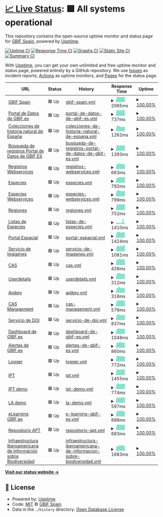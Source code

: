 # [📈 Live Status](https://GBIFes.github.io/status): <!--live status--> **🟩 All systems operational**

This repository contains the open-source uptime monitor and status page for [GBIF Spain](https://www.gbif.es), powered by [Upptime](https://github.com/upptime/upptime).

[![Uptime CI](https://github.com/GBIFes/status/workflows/Uptime%20CI/badge.svg)](https://github.com/GBIFes/status/actions?query=workflow%3A%22Uptime+CI%22)
[![Response Time CI](https://github.com/GBIFes/status/workflows/Response%20Time%20CI/badge.svg)](https://github.com/GBIFes/status/actions?query=workflow%3A%22Response+Time+CI%22)
[![Graphs CI](https://github.com/GBIFes/status/workflows/Graphs%20CI/badge.svg)](https://github.com/GBIFes/status/actions?query=workflow%3A%22Graphs+CI%22)
[![Static Site CI](https://github.com/GBIFes/status/workflows/Static%20Site%20CI/badge.svg)](https://github.com/GBIFes/status/actions?query=workflow%3A%22Static+Site+CI%22)
[![Summary CI](https://github.com/GBIFes/status/workflows/Summary%20CI/badge.svg)](https://github.com/GBIFes/status/actions?query=workflow%3A%22Summary+CI%22)

With [Upptime](https://upptime.js.org), you can get your own unlimited and free uptime monitor and status page, powered entirely by a GitHub repository. We use [Issues](https://github.com/GBIFes/status/issues) as incident reports, [Actions](https://github.com/GBIFes/status/actions) as uptime monitors, and [Pages](https://GBIFes.github.io/status) for the status page.

<!--start: status pages-->
<!-- This summary is generated by Upptime (https://github.com/upptime/upptime) -->
<!-- Do not edit this manually, your changes will be overwritten -->
<!-- prettier-ignore -->
| URL | Status | History | Response Time | Uptime |
| --- | ------ | ------- | ------------- | ------ |
| <img alt="" src="https://favicons.githubusercontent.com/gbif.es" height="13"> [GBIF Spain](https://gbif.es) | 🟩 Up | [gbif-spain.yml](https://github.com/GBIFes/status/commits/HEAD/history/gbif-spain.yml) | <details><summary><img alt="Response time graph" src="./graphs/gbif-spain/response-time-week.png" height="20"> 2065ms</summary><br><a href="https://GBIFes.github.io/status/history/gbif-spain"><img alt="Response time 2081" src="https://img.shields.io/endpoint?url=https%3A%2F%2Fraw.githubusercontent.com%2FGBIFes%2Fstatus%2FHEAD%2Fapi%2Fgbif-spain%2Fresponse-time.json"></a><br><a href="https://GBIFes.github.io/status/history/gbif-spain"><img alt="24-hour response time 2088" src="https://img.shields.io/endpoint?url=https%3A%2F%2Fraw.githubusercontent.com%2FGBIFes%2Fstatus%2FHEAD%2Fapi%2Fgbif-spain%2Fresponse-time-day.json"></a><br><a href="https://GBIFes.github.io/status/history/gbif-spain"><img alt="7-day response time 2065" src="https://img.shields.io/endpoint?url=https%3A%2F%2Fraw.githubusercontent.com%2FGBIFes%2Fstatus%2FHEAD%2Fapi%2Fgbif-spain%2Fresponse-time-week.json"></a><br><a href="https://GBIFes.github.io/status/history/gbif-spain"><img alt="30-day response time 2092" src="https://img.shields.io/endpoint?url=https%3A%2F%2Fraw.githubusercontent.com%2FGBIFes%2Fstatus%2FHEAD%2Fapi%2Fgbif-spain%2Fresponse-time-month.json"></a><br><a href="https://GBIFes.github.io/status/history/gbif-spain"><img alt="1-year response time 2081" src="https://img.shields.io/endpoint?url=https%3A%2F%2Fraw.githubusercontent.com%2FGBIFes%2Fstatus%2FHEAD%2Fapi%2Fgbif-spain%2Fresponse-time-year.json"></a></details> | <details><summary><a href="https://GBIFes.github.io/status/history/gbif-spain">100.00%</a></summary><a href="https://GBIFes.github.io/status/history/gbif-spain"><img alt="All-time uptime 99.93%" src="https://img.shields.io/endpoint?url=https%3A%2F%2Fraw.githubusercontent.com%2FGBIFes%2Fstatus%2FHEAD%2Fapi%2Fgbif-spain%2Fuptime.json"></a><br><a href="https://GBIFes.github.io/status/history/gbif-spain"><img alt="24-hour uptime 100.00%" src="https://img.shields.io/endpoint?url=https%3A%2F%2Fraw.githubusercontent.com%2FGBIFes%2Fstatus%2FHEAD%2Fapi%2Fgbif-spain%2Fuptime-day.json"></a><br><a href="https://GBIFes.github.io/status/history/gbif-spain"><img alt="7-day uptime 100.00%" src="https://img.shields.io/endpoint?url=https%3A%2F%2Fraw.githubusercontent.com%2FGBIFes%2Fstatus%2FHEAD%2Fapi%2Fgbif-spain%2Fuptime-week.json"></a><br><a href="https://GBIFes.github.io/status/history/gbif-spain"><img alt="30-day uptime 99.84%" src="https://img.shields.io/endpoint?url=https%3A%2F%2Fraw.githubusercontent.com%2FGBIFes%2Fstatus%2FHEAD%2Fapi%2Fgbif-spain%2Fuptime-month.json"></a><br><a href="https://GBIFes.github.io/status/history/gbif-spain"><img alt="1-year uptime 99.93%" src="https://img.shields.io/endpoint?url=https%3A%2F%2Fraw.githubusercontent.com%2FGBIFes%2Fstatus%2FHEAD%2Fapi%2Fgbif-spain%2Fuptime-year.json"></a></details>
| <img alt="" src="https://favicons.githubusercontent.com/datos.gbif.es" height="13"> [Portal de Datos de GBIF.es](https://datos.gbif.es) | 🟩 Up | [portal-de-datos-de-gbif-es.yml](https://github.com/GBIFes/status/commits/HEAD/history/portal-de-datos-de-gbif-es.yml) | <details><summary><img alt="Response time graph" src="./graphs/portal-de-datos-de-gbif-es/response-time-week.png" height="20"> 737ms</summary><br><a href="https://GBIFes.github.io/status/history/portal-de-datos-de-gbif-es"><img alt="Response time 740" src="https://img.shields.io/endpoint?url=https%3A%2F%2Fraw.githubusercontent.com%2FGBIFes%2Fstatus%2FHEAD%2Fapi%2Fportal-de-datos-de-gbif-es%2Fresponse-time.json"></a><br><a href="https://GBIFes.github.io/status/history/portal-de-datos-de-gbif-es"><img alt="24-hour response time 729" src="https://img.shields.io/endpoint?url=https%3A%2F%2Fraw.githubusercontent.com%2FGBIFes%2Fstatus%2FHEAD%2Fapi%2Fportal-de-datos-de-gbif-es%2Fresponse-time-day.json"></a><br><a href="https://GBIFes.github.io/status/history/portal-de-datos-de-gbif-es"><img alt="7-day response time 737" src="https://img.shields.io/endpoint?url=https%3A%2F%2Fraw.githubusercontent.com%2FGBIFes%2Fstatus%2FHEAD%2Fapi%2Fportal-de-datos-de-gbif-es%2Fresponse-time-week.json"></a><br><a href="https://GBIFes.github.io/status/history/portal-de-datos-de-gbif-es"><img alt="30-day response time 787" src="https://img.shields.io/endpoint?url=https%3A%2F%2Fraw.githubusercontent.com%2FGBIFes%2Fstatus%2FHEAD%2Fapi%2Fportal-de-datos-de-gbif-es%2Fresponse-time-month.json"></a><br><a href="https://GBIFes.github.io/status/history/portal-de-datos-de-gbif-es"><img alt="1-year response time 740" src="https://img.shields.io/endpoint?url=https%3A%2F%2Fraw.githubusercontent.com%2FGBIFes%2Fstatus%2FHEAD%2Fapi%2Fportal-de-datos-de-gbif-es%2Fresponse-time-year.json"></a></details> | <details><summary><a href="https://GBIFes.github.io/status/history/portal-de-datos-de-gbif-es">100.00%</a></summary><a href="https://GBIFes.github.io/status/history/portal-de-datos-de-gbif-es"><img alt="All-time uptime 99.11%" src="https://img.shields.io/endpoint?url=https%3A%2F%2Fraw.githubusercontent.com%2FGBIFes%2Fstatus%2FHEAD%2Fapi%2Fportal-de-datos-de-gbif-es%2Fuptime.json"></a><br><a href="https://GBIFes.github.io/status/history/portal-de-datos-de-gbif-es"><img alt="24-hour uptime 100.00%" src="https://img.shields.io/endpoint?url=https%3A%2F%2Fraw.githubusercontent.com%2FGBIFes%2Fstatus%2FHEAD%2Fapi%2Fportal-de-datos-de-gbif-es%2Fuptime-day.json"></a><br><a href="https://GBIFes.github.io/status/history/portal-de-datos-de-gbif-es"><img alt="7-day uptime 100.00%" src="https://img.shields.io/endpoint?url=https%3A%2F%2Fraw.githubusercontent.com%2FGBIFes%2Fstatus%2FHEAD%2Fapi%2Fportal-de-datos-de-gbif-es%2Fuptime-week.json"></a><br><a href="https://GBIFes.github.io/status/history/portal-de-datos-de-gbif-es"><img alt="30-day uptime 98.09%" src="https://img.shields.io/endpoint?url=https%3A%2F%2Fraw.githubusercontent.com%2FGBIFes%2Fstatus%2FHEAD%2Fapi%2Fportal-de-datos-de-gbif-es%2Fuptime-month.json"></a><br><a href="https://GBIFes.github.io/status/history/portal-de-datos-de-gbif-es"><img alt="1-year uptime 99.11%" src="https://img.shields.io/endpoint?url=https%3A%2F%2Fraw.githubusercontent.com%2FGBIFes%2Fstatus%2FHEAD%2Fapi%2Fportal-de-datos-de-gbif-es%2Fuptime-year.json"></a></details>
| <img alt="" src="https://favicons.githubusercontent.com/colecciones.gbif.es" height="13"> [Colecciones de historia natural de España](https://colecciones.gbif.es) | 🟩 Up | [colecciones-de-historia-natural-de-espana.yml](https://github.com/GBIFes/status/commits/HEAD/history/colecciones-de-historia-natural-de-espana.yml) | <details><summary><img alt="Response time graph" src="./graphs/colecciones-de-historia-natural-de-espana/response-time-week.png" height="20"> 1262ms</summary><br><a href="https://GBIFes.github.io/status/history/colecciones-de-historia-natural-de-espana"><img alt="Response time 1315" src="https://img.shields.io/endpoint?url=https%3A%2F%2Fraw.githubusercontent.com%2FGBIFes%2Fstatus%2FHEAD%2Fapi%2Fcolecciones-de-historia-natural-de-espana%2Fresponse-time.json"></a><br><a href="https://GBIFes.github.io/status/history/colecciones-de-historia-natural-de-espana"><img alt="24-hour response time 1180" src="https://img.shields.io/endpoint?url=https%3A%2F%2Fraw.githubusercontent.com%2FGBIFes%2Fstatus%2FHEAD%2Fapi%2Fcolecciones-de-historia-natural-de-espana%2Fresponse-time-day.json"></a><br><a href="https://GBIFes.github.io/status/history/colecciones-de-historia-natural-de-espana"><img alt="7-day response time 1262" src="https://img.shields.io/endpoint?url=https%3A%2F%2Fraw.githubusercontent.com%2FGBIFes%2Fstatus%2FHEAD%2Fapi%2Fcolecciones-de-historia-natural-de-espana%2Fresponse-time-week.json"></a><br><a href="https://GBIFes.github.io/status/history/colecciones-de-historia-natural-de-espana"><img alt="30-day response time 1410" src="https://img.shields.io/endpoint?url=https%3A%2F%2Fraw.githubusercontent.com%2FGBIFes%2Fstatus%2FHEAD%2Fapi%2Fcolecciones-de-historia-natural-de-espana%2Fresponse-time-month.json"></a><br><a href="https://GBIFes.github.io/status/history/colecciones-de-historia-natural-de-espana"><img alt="1-year response time 1315" src="https://img.shields.io/endpoint?url=https%3A%2F%2Fraw.githubusercontent.com%2FGBIFes%2Fstatus%2FHEAD%2Fapi%2Fcolecciones-de-historia-natural-de-espana%2Fresponse-time-year.json"></a></details> | <details><summary><a href="https://GBIFes.github.io/status/history/colecciones-de-historia-natural-de-espana">100.00%</a></summary><a href="https://GBIFes.github.io/status/history/colecciones-de-historia-natural-de-espana"><img alt="All-time uptime 98.84%" src="https://img.shields.io/endpoint?url=https%3A%2F%2Fraw.githubusercontent.com%2FGBIFes%2Fstatus%2FHEAD%2Fapi%2Fcolecciones-de-historia-natural-de-espana%2Fuptime.json"></a><br><a href="https://GBIFes.github.io/status/history/colecciones-de-historia-natural-de-espana"><img alt="24-hour uptime 100.00%" src="https://img.shields.io/endpoint?url=https%3A%2F%2Fraw.githubusercontent.com%2FGBIFes%2Fstatus%2FHEAD%2Fapi%2Fcolecciones-de-historia-natural-de-espana%2Fuptime-day.json"></a><br><a href="https://GBIFes.github.io/status/history/colecciones-de-historia-natural-de-espana"><img alt="7-day uptime 100.00%" src="https://img.shields.io/endpoint?url=https%3A%2F%2Fraw.githubusercontent.com%2FGBIFes%2Fstatus%2FHEAD%2Fapi%2Fcolecciones-de-historia-natural-de-espana%2Fuptime-week.json"></a><br><a href="https://GBIFes.github.io/status/history/colecciones-de-historia-natural-de-espana"><img alt="30-day uptime 97.91%" src="https://img.shields.io/endpoint?url=https%3A%2F%2Fraw.githubusercontent.com%2FGBIFes%2Fstatus%2FHEAD%2Fapi%2Fcolecciones-de-historia-natural-de-espana%2Fuptime-month.json"></a><br><a href="https://GBIFes.github.io/status/history/colecciones-de-historia-natural-de-espana"><img alt="1-year uptime 98.84%" src="https://img.shields.io/endpoint?url=https%3A%2F%2Fraw.githubusercontent.com%2FGBIFes%2Fstatus%2FHEAD%2Fapi%2Fcolecciones-de-historia-natural-de-espana%2Fuptime-year.json"></a></details>
| <img alt="" src="https://favicons.githubusercontent.com/registros.gbif.es" height="13"> [Búsqueda de registros Portal de Datos de GBIF.ES](https://registros.gbif.es) | 🟩 Up | [busqueda-de-registros-portal-de-datos-de-gbif-es.yml](https://github.com/GBIFes/status/commits/HEAD/history/busqueda-de-registros-portal-de-datos-de-gbif-es.yml) | <details><summary><img alt="Response time graph" src="./graphs/busqueda-de-registros-portal-de-datos-de-gbif-es/response-time-week.png" height="20"> 1393ms</summary><br><a href="https://GBIFes.github.io/status/history/busqueda-de-registros-portal-de-datos-de-gbif-es"><img alt="Response time 1478" src="https://img.shields.io/endpoint?url=https%3A%2F%2Fraw.githubusercontent.com%2FGBIFes%2Fstatus%2FHEAD%2Fapi%2Fbusqueda-de-registros-portal-de-datos-de-gbif-es%2Fresponse-time.json"></a><br><a href="https://GBIFes.github.io/status/history/busqueda-de-registros-portal-de-datos-de-gbif-es"><img alt="24-hour response time 1380" src="https://img.shields.io/endpoint?url=https%3A%2F%2Fraw.githubusercontent.com%2FGBIFes%2Fstatus%2FHEAD%2Fapi%2Fbusqueda-de-registros-portal-de-datos-de-gbif-es%2Fresponse-time-day.json"></a><br><a href="https://GBIFes.github.io/status/history/busqueda-de-registros-portal-de-datos-de-gbif-es"><img alt="7-day response time 1393" src="https://img.shields.io/endpoint?url=https%3A%2F%2Fraw.githubusercontent.com%2FGBIFes%2Fstatus%2FHEAD%2Fapi%2Fbusqueda-de-registros-portal-de-datos-de-gbif-es%2Fresponse-time-week.json"></a><br><a href="https://GBIFes.github.io/status/history/busqueda-de-registros-portal-de-datos-de-gbif-es"><img alt="30-day response time 1570" src="https://img.shields.io/endpoint?url=https%3A%2F%2Fraw.githubusercontent.com%2FGBIFes%2Fstatus%2FHEAD%2Fapi%2Fbusqueda-de-registros-portal-de-datos-de-gbif-es%2Fresponse-time-month.json"></a><br><a href="https://GBIFes.github.io/status/history/busqueda-de-registros-portal-de-datos-de-gbif-es"><img alt="1-year response time 1478" src="https://img.shields.io/endpoint?url=https%3A%2F%2Fraw.githubusercontent.com%2FGBIFes%2Fstatus%2FHEAD%2Fapi%2Fbusqueda-de-registros-portal-de-datos-de-gbif-es%2Fresponse-time-year.json"></a></details> | <details><summary><a href="https://GBIFes.github.io/status/history/busqueda-de-registros-portal-de-datos-de-gbif-es">100.00%</a></summary><a href="https://GBIFes.github.io/status/history/busqueda-de-registros-portal-de-datos-de-gbif-es"><img alt="All-time uptime 99.18%" src="https://img.shields.io/endpoint?url=https%3A%2F%2Fraw.githubusercontent.com%2FGBIFes%2Fstatus%2FHEAD%2Fapi%2Fbusqueda-de-registros-portal-de-datos-de-gbif-es%2Fuptime.json"></a><br><a href="https://GBIFes.github.io/status/history/busqueda-de-registros-portal-de-datos-de-gbif-es"><img alt="24-hour uptime 100.00%" src="https://img.shields.io/endpoint?url=https%3A%2F%2Fraw.githubusercontent.com%2FGBIFes%2Fstatus%2FHEAD%2Fapi%2Fbusqueda-de-registros-portal-de-datos-de-gbif-es%2Fuptime-day.json"></a><br><a href="https://GBIFes.github.io/status/history/busqueda-de-registros-portal-de-datos-de-gbif-es"><img alt="7-day uptime 100.00%" src="https://img.shields.io/endpoint?url=https%3A%2F%2Fraw.githubusercontent.com%2FGBIFes%2Fstatus%2FHEAD%2Fapi%2Fbusqueda-de-registros-portal-de-datos-de-gbif-es%2Fuptime-week.json"></a><br><a href="https://GBIFes.github.io/status/history/busqueda-de-registros-portal-de-datos-de-gbif-es"><img alt="30-day uptime 98.19%" src="https://img.shields.io/endpoint?url=https%3A%2F%2Fraw.githubusercontent.com%2FGBIFes%2Fstatus%2FHEAD%2Fapi%2Fbusqueda-de-registros-portal-de-datos-de-gbif-es%2Fuptime-month.json"></a><br><a href="https://GBIFes.github.io/status/history/busqueda-de-registros-portal-de-datos-de-gbif-es"><img alt="1-year uptime 99.18%" src="https://img.shields.io/endpoint?url=https%3A%2F%2Fraw.githubusercontent.com%2FGBIFes%2Fstatus%2FHEAD%2Fapi%2Fbusqueda-de-registros-portal-de-datos-de-gbif-es%2Fuptime-year.json"></a></details>
| <img alt="" src="https://favicons.githubusercontent.com/registros-ws.gbif.es" height="13"> [Registros Webservices](https://registros-ws.gbif.es) | 🟩 Up | [registros-webservices.yml](https://github.com/GBIFes/status/commits/HEAD/history/registros-webservices.yml) | <details><summary><img alt="Response time graph" src="./graphs/registros-webservices/response-time-week.png" height="20"> 663ms</summary><br><a href="https://GBIFes.github.io/status/history/registros-webservices"><img alt="Response time 734" src="https://img.shields.io/endpoint?url=https%3A%2F%2Fraw.githubusercontent.com%2FGBIFes%2Fstatus%2FHEAD%2Fapi%2Fregistros-webservices%2Fresponse-time.json"></a><br><a href="https://GBIFes.github.io/status/history/registros-webservices"><img alt="24-hour response time 638" src="https://img.shields.io/endpoint?url=https%3A%2F%2Fraw.githubusercontent.com%2FGBIFes%2Fstatus%2FHEAD%2Fapi%2Fregistros-webservices%2Fresponse-time-day.json"></a><br><a href="https://GBIFes.github.io/status/history/registros-webservices"><img alt="7-day response time 663" src="https://img.shields.io/endpoint?url=https%3A%2F%2Fraw.githubusercontent.com%2FGBIFes%2Fstatus%2FHEAD%2Fapi%2Fregistros-webservices%2Fresponse-time-week.json"></a><br><a href="https://GBIFes.github.io/status/history/registros-webservices"><img alt="30-day response time 803" src="https://img.shields.io/endpoint?url=https%3A%2F%2Fraw.githubusercontent.com%2FGBIFes%2Fstatus%2FHEAD%2Fapi%2Fregistros-webservices%2Fresponse-time-month.json"></a><br><a href="https://GBIFes.github.io/status/history/registros-webservices"><img alt="1-year response time 734" src="https://img.shields.io/endpoint?url=https%3A%2F%2Fraw.githubusercontent.com%2FGBIFes%2Fstatus%2FHEAD%2Fapi%2Fregistros-webservices%2Fresponse-time-year.json"></a></details> | <details><summary><a href="https://GBIFes.github.io/status/history/registros-webservices">100.00%</a></summary><a href="https://GBIFes.github.io/status/history/registros-webservices"><img alt="All-time uptime 99.17%" src="https://img.shields.io/endpoint?url=https%3A%2F%2Fraw.githubusercontent.com%2FGBIFes%2Fstatus%2FHEAD%2Fapi%2Fregistros-webservices%2Fuptime.json"></a><br><a href="https://GBIFes.github.io/status/history/registros-webservices"><img alt="24-hour uptime 100.00%" src="https://img.shields.io/endpoint?url=https%3A%2F%2Fraw.githubusercontent.com%2FGBIFes%2Fstatus%2FHEAD%2Fapi%2Fregistros-webservices%2Fuptime-day.json"></a><br><a href="https://GBIFes.github.io/status/history/registros-webservices"><img alt="7-day uptime 100.00%" src="https://img.shields.io/endpoint?url=https%3A%2F%2Fraw.githubusercontent.com%2FGBIFes%2Fstatus%2FHEAD%2Fapi%2Fregistros-webservices%2Fuptime-week.json"></a><br><a href="https://GBIFes.github.io/status/history/registros-webservices"><img alt="30-day uptime 98.17%" src="https://img.shields.io/endpoint?url=https%3A%2F%2Fraw.githubusercontent.com%2FGBIFes%2Fstatus%2FHEAD%2Fapi%2Fregistros-webservices%2Fuptime-month.json"></a><br><a href="https://GBIFes.github.io/status/history/registros-webservices"><img alt="1-year uptime 99.17%" src="https://img.shields.io/endpoint?url=https%3A%2F%2Fraw.githubusercontent.com%2FGBIFes%2Fstatus%2FHEAD%2Fapi%2Fregistros-webservices%2Fuptime-year.json"></a></details>
| <img alt="" src="https://favicons.githubusercontent.com/especies.gbif.es" height="13"> [Especies](https://especies.gbif.es) | 🟩 Up | [especies.yml](https://github.com/GBIFes/status/commits/HEAD/history/especies.yml) | <details><summary><img alt="Response time graph" src="./graphs/especies/response-time-week.png" height="20"> 792ms</summary><br><a href="https://GBIFes.github.io/status/history/especies"><img alt="Response time 785" src="https://img.shields.io/endpoint?url=https%3A%2F%2Fraw.githubusercontent.com%2FGBIFes%2Fstatus%2FHEAD%2Fapi%2Fespecies%2Fresponse-time.json"></a><br><a href="https://GBIFes.github.io/status/history/especies"><img alt="24-hour response time 782" src="https://img.shields.io/endpoint?url=https%3A%2F%2Fraw.githubusercontent.com%2FGBIFes%2Fstatus%2FHEAD%2Fapi%2Fespecies%2Fresponse-time-day.json"></a><br><a href="https://GBIFes.github.io/status/history/especies"><img alt="7-day response time 792" src="https://img.shields.io/endpoint?url=https%3A%2F%2Fraw.githubusercontent.com%2FGBIFes%2Fstatus%2FHEAD%2Fapi%2Fespecies%2Fresponse-time-week.json"></a><br><a href="https://GBIFes.github.io/status/history/especies"><img alt="30-day response time 816" src="https://img.shields.io/endpoint?url=https%3A%2F%2Fraw.githubusercontent.com%2FGBIFes%2Fstatus%2FHEAD%2Fapi%2Fespecies%2Fresponse-time-month.json"></a><br><a href="https://GBIFes.github.io/status/history/especies"><img alt="1-year response time 785" src="https://img.shields.io/endpoint?url=https%3A%2F%2Fraw.githubusercontent.com%2FGBIFes%2Fstatus%2FHEAD%2Fapi%2Fespecies%2Fresponse-time-year.json"></a></details> | <details><summary><a href="https://GBIFes.github.io/status/history/especies">100.00%</a></summary><a href="https://GBIFes.github.io/status/history/especies"><img alt="All-time uptime 99.14%" src="https://img.shields.io/endpoint?url=https%3A%2F%2Fraw.githubusercontent.com%2FGBIFes%2Fstatus%2FHEAD%2Fapi%2Fespecies%2Fuptime.json"></a><br><a href="https://GBIFes.github.io/status/history/especies"><img alt="24-hour uptime 100.00%" src="https://img.shields.io/endpoint?url=https%3A%2F%2Fraw.githubusercontent.com%2FGBIFes%2Fstatus%2FHEAD%2Fapi%2Fespecies%2Fuptime-day.json"></a><br><a href="https://GBIFes.github.io/status/history/especies"><img alt="7-day uptime 100.00%" src="https://img.shields.io/endpoint?url=https%3A%2F%2Fraw.githubusercontent.com%2FGBIFes%2Fstatus%2FHEAD%2Fapi%2Fespecies%2Fuptime-week.json"></a><br><a href="https://GBIFes.github.io/status/history/especies"><img alt="30-day uptime 98.21%" src="https://img.shields.io/endpoint?url=https%3A%2F%2Fraw.githubusercontent.com%2FGBIFes%2Fstatus%2FHEAD%2Fapi%2Fespecies%2Fuptime-month.json"></a><br><a href="https://GBIFes.github.io/status/history/especies"><img alt="1-year uptime 99.14%" src="https://img.shields.io/endpoint?url=https%3A%2F%2Fraw.githubusercontent.com%2FGBIFes%2Fstatus%2FHEAD%2Fapi%2Fespecies%2Fuptime-year.json"></a></details>
| <img alt="" src="https://favicons.githubusercontent.com/especies-ws.gbif.es" height="13"> [Especies Webservices](https://especies-ws.gbif.es) | 🟩 Up | [especies-webservices.yml](https://github.com/GBIFes/status/commits/HEAD/history/especies-webservices.yml) | <details><summary><img alt="Response time graph" src="./graphs/especies-webservices/response-time-week.png" height="20"> 799ms</summary><br><a href="https://GBIFes.github.io/status/history/especies-webservices"><img alt="Response time 822" src="https://img.shields.io/endpoint?url=https%3A%2F%2Fraw.githubusercontent.com%2FGBIFes%2Fstatus%2FHEAD%2Fapi%2Fespecies-webservices%2Fresponse-time.json"></a><br><a href="https://GBIFes.github.io/status/history/especies-webservices"><img alt="24-hour response time 756" src="https://img.shields.io/endpoint?url=https%3A%2F%2Fraw.githubusercontent.com%2FGBIFes%2Fstatus%2FHEAD%2Fapi%2Fespecies-webservices%2Fresponse-time-day.json"></a><br><a href="https://GBIFes.github.io/status/history/especies-webservices"><img alt="7-day response time 799" src="https://img.shields.io/endpoint?url=https%3A%2F%2Fraw.githubusercontent.com%2FGBIFes%2Fstatus%2FHEAD%2Fapi%2Fespecies-webservices%2Fresponse-time-week.json"></a><br><a href="https://GBIFes.github.io/status/history/especies-webservices"><img alt="30-day response time 882" src="https://img.shields.io/endpoint?url=https%3A%2F%2Fraw.githubusercontent.com%2FGBIFes%2Fstatus%2FHEAD%2Fapi%2Fespecies-webservices%2Fresponse-time-month.json"></a><br><a href="https://GBIFes.github.io/status/history/especies-webservices"><img alt="1-year response time 822" src="https://img.shields.io/endpoint?url=https%3A%2F%2Fraw.githubusercontent.com%2FGBIFes%2Fstatus%2FHEAD%2Fapi%2Fespecies-webservices%2Fresponse-time-year.json"></a></details> | <details><summary><a href="https://GBIFes.github.io/status/history/especies-webservices">100.00%</a></summary><a href="https://GBIFes.github.io/status/history/especies-webservices"><img alt="All-time uptime 99.16%" src="https://img.shields.io/endpoint?url=https%3A%2F%2Fraw.githubusercontent.com%2FGBIFes%2Fstatus%2FHEAD%2Fapi%2Fespecies-webservices%2Fuptime.json"></a><br><a href="https://GBIFes.github.io/status/history/especies-webservices"><img alt="24-hour uptime 100.00%" src="https://img.shields.io/endpoint?url=https%3A%2F%2Fraw.githubusercontent.com%2FGBIFes%2Fstatus%2FHEAD%2Fapi%2Fespecies-webservices%2Fuptime-day.json"></a><br><a href="https://GBIFes.github.io/status/history/especies-webservices"><img alt="7-day uptime 100.00%" src="https://img.shields.io/endpoint?url=https%3A%2F%2Fraw.githubusercontent.com%2FGBIFes%2Fstatus%2FHEAD%2Fapi%2Fespecies-webservices%2Fuptime-week.json"></a><br><a href="https://GBIFes.github.io/status/history/especies-webservices"><img alt="30-day uptime 98.16%" src="https://img.shields.io/endpoint?url=https%3A%2F%2Fraw.githubusercontent.com%2FGBIFes%2Fstatus%2FHEAD%2Fapi%2Fespecies-webservices%2Fuptime-month.json"></a><br><a href="https://GBIFes.github.io/status/history/especies-webservices"><img alt="1-year uptime 99.16%" src="https://img.shields.io/endpoint?url=https%3A%2F%2Fraw.githubusercontent.com%2FGBIFes%2Fstatus%2FHEAD%2Fapi%2Fespecies-webservices%2Fuptime-year.json"></a></details>
| <img alt="" src="https://favicons.githubusercontent.com/regiones.gbif.es" height="13"> [Regiones](https://regiones.gbif.es) | 🟩 Up | [regiones.yml](https://github.com/GBIFes/status/commits/HEAD/history/regiones.yml) | <details><summary><img alt="Response time graph" src="./graphs/regiones/response-time-week.png" height="20"> 752ms</summary><br><a href="https://GBIFes.github.io/status/history/regiones"><img alt="Response time 925" src="https://img.shields.io/endpoint?url=https%3A%2F%2Fraw.githubusercontent.com%2FGBIFes%2Fstatus%2FHEAD%2Fapi%2Fregiones%2Fresponse-time.json"></a><br><a href="https://GBIFes.github.io/status/history/regiones"><img alt="24-hour response time 753" src="https://img.shields.io/endpoint?url=https%3A%2F%2Fraw.githubusercontent.com%2FGBIFes%2Fstatus%2FHEAD%2Fapi%2Fregiones%2Fresponse-time-day.json"></a><br><a href="https://GBIFes.github.io/status/history/regiones"><img alt="7-day response time 752" src="https://img.shields.io/endpoint?url=https%3A%2F%2Fraw.githubusercontent.com%2FGBIFes%2Fstatus%2FHEAD%2Fapi%2Fregiones%2Fresponse-time-week.json"></a><br><a href="https://GBIFes.github.io/status/history/regiones"><img alt="30-day response time 1096" src="https://img.shields.io/endpoint?url=https%3A%2F%2Fraw.githubusercontent.com%2FGBIFes%2Fstatus%2FHEAD%2Fapi%2Fregiones%2Fresponse-time-month.json"></a><br><a href="https://GBIFes.github.io/status/history/regiones"><img alt="1-year response time 925" src="https://img.shields.io/endpoint?url=https%3A%2F%2Fraw.githubusercontent.com%2FGBIFes%2Fstatus%2FHEAD%2Fapi%2Fregiones%2Fresponse-time-year.json"></a></details> | <details><summary><a href="https://GBIFes.github.io/status/history/regiones">100.00%</a></summary><a href="https://GBIFes.github.io/status/history/regiones"><img alt="All-time uptime 99.16%" src="https://img.shields.io/endpoint?url=https%3A%2F%2Fraw.githubusercontent.com%2FGBIFes%2Fstatus%2FHEAD%2Fapi%2Fregiones%2Fuptime.json"></a><br><a href="https://GBIFes.github.io/status/history/regiones"><img alt="24-hour uptime 100.00%" src="https://img.shields.io/endpoint?url=https%3A%2F%2Fraw.githubusercontent.com%2FGBIFes%2Fstatus%2FHEAD%2Fapi%2Fregiones%2Fuptime-day.json"></a><br><a href="https://GBIFes.github.io/status/history/regiones"><img alt="7-day uptime 100.00%" src="https://img.shields.io/endpoint?url=https%3A%2F%2Fraw.githubusercontent.com%2FGBIFes%2Fstatus%2FHEAD%2Fapi%2Fregiones%2Fuptime-week.json"></a><br><a href="https://GBIFes.github.io/status/history/regiones"><img alt="30-day uptime 98.14%" src="https://img.shields.io/endpoint?url=https%3A%2F%2Fraw.githubusercontent.com%2FGBIFes%2Fstatus%2FHEAD%2Fapi%2Fregiones%2Fuptime-month.json"></a><br><a href="https://GBIFes.github.io/status/history/regiones"><img alt="1-year uptime 99.16%" src="https://img.shields.io/endpoint?url=https%3A%2F%2Fraw.githubusercontent.com%2FGBIFes%2Fstatus%2FHEAD%2Fapi%2Fregiones%2Fuptime-year.json"></a></details>
| <img alt="" src="https://favicons.githubusercontent.com/listas.gbif.es" height="13"> [Listas de Especies](https://listas.gbif.es) | 🟩 Up | [listas-de-especies.yml](https://github.com/GBIFes/status/commits/HEAD/history/listas-de-especies.yml) | <details><summary><img alt="Response time graph" src="./graphs/listas-de-especies/response-time-week.png" height="20"> 1410ms</summary><br><a href="https://GBIFes.github.io/status/history/listas-de-especies"><img alt="Response time 989" src="https://img.shields.io/endpoint?url=https%3A%2F%2Fraw.githubusercontent.com%2FGBIFes%2Fstatus%2FHEAD%2Fapi%2Flistas-de-especies%2Fresponse-time.json"></a><br><a href="https://GBIFes.github.io/status/history/listas-de-especies"><img alt="24-hour response time 2277" src="https://img.shields.io/endpoint?url=https%3A%2F%2Fraw.githubusercontent.com%2FGBIFes%2Fstatus%2FHEAD%2Fapi%2Flistas-de-especies%2Fresponse-time-day.json"></a><br><a href="https://GBIFes.github.io/status/history/listas-de-especies"><img alt="7-day response time 1410" src="https://img.shields.io/endpoint?url=https%3A%2F%2Fraw.githubusercontent.com%2FGBIFes%2Fstatus%2FHEAD%2Fapi%2Flistas-de-especies%2Fresponse-time-week.json"></a><br><a href="https://GBIFes.github.io/status/history/listas-de-especies"><img alt="30-day response time 1071" src="https://img.shields.io/endpoint?url=https%3A%2F%2Fraw.githubusercontent.com%2FGBIFes%2Fstatus%2FHEAD%2Fapi%2Flistas-de-especies%2Fresponse-time-month.json"></a><br><a href="https://GBIFes.github.io/status/history/listas-de-especies"><img alt="1-year response time 989" src="https://img.shields.io/endpoint?url=https%3A%2F%2Fraw.githubusercontent.com%2FGBIFes%2Fstatus%2FHEAD%2Fapi%2Flistas-de-especies%2Fresponse-time-year.json"></a></details> | <details><summary><a href="https://GBIFes.github.io/status/history/listas-de-especies">100.00%</a></summary><a href="https://GBIFes.github.io/status/history/listas-de-especies"><img alt="All-time uptime 99.18%" src="https://img.shields.io/endpoint?url=https%3A%2F%2Fraw.githubusercontent.com%2FGBIFes%2Fstatus%2FHEAD%2Fapi%2Flistas-de-especies%2Fuptime.json"></a><br><a href="https://GBIFes.github.io/status/history/listas-de-especies"><img alt="24-hour uptime 100.00%" src="https://img.shields.io/endpoint?url=https%3A%2F%2Fraw.githubusercontent.com%2FGBIFes%2Fstatus%2FHEAD%2Fapi%2Flistas-de-especies%2Fuptime-day.json"></a><br><a href="https://GBIFes.github.io/status/history/listas-de-especies"><img alt="7-day uptime 100.00%" src="https://img.shields.io/endpoint?url=https%3A%2F%2Fraw.githubusercontent.com%2FGBIFes%2Fstatus%2FHEAD%2Fapi%2Flistas-de-especies%2Fuptime-week.json"></a><br><a href="https://GBIFes.github.io/status/history/listas-de-especies"><img alt="30-day uptime 98.20%" src="https://img.shields.io/endpoint?url=https%3A%2F%2Fraw.githubusercontent.com%2FGBIFes%2Fstatus%2FHEAD%2Fapi%2Flistas-de-especies%2Fuptime-month.json"></a><br><a href="https://GBIFes.github.io/status/history/listas-de-especies"><img alt="1-year uptime 99.18%" src="https://img.shields.io/endpoint?url=https%3A%2F%2Fraw.githubusercontent.com%2FGBIFes%2Fstatus%2FHEAD%2Fapi%2Flistas-de-especies%2Fuptime-year.json"></a></details>
| <img alt="" src="https://favicons.githubusercontent.com/espacial.gbif.es" height="13"> [Portal Espacial](https://espacial.gbif.es) | 🟩 Up | [portal-espacial.yml](https://github.com/GBIFes/status/commits/HEAD/history/portal-espacial.yml) | <details><summary><img alt="Response time graph" src="./graphs/portal-espacial/response-time-week.png" height="20"> 1424ms</summary><br><a href="https://GBIFes.github.io/status/history/portal-espacial"><img alt="Response time 2060" src="https://img.shields.io/endpoint?url=https%3A%2F%2Fraw.githubusercontent.com%2FGBIFes%2Fstatus%2FHEAD%2Fapi%2Fportal-espacial%2Fresponse-time.json"></a><br><a href="https://GBIFes.github.io/status/history/portal-espacial"><img alt="24-hour response time 1327" src="https://img.shields.io/endpoint?url=https%3A%2F%2Fraw.githubusercontent.com%2FGBIFes%2Fstatus%2FHEAD%2Fapi%2Fportal-espacial%2Fresponse-time-day.json"></a><br><a href="https://GBIFes.github.io/status/history/portal-espacial"><img alt="7-day response time 1424" src="https://img.shields.io/endpoint?url=https%3A%2F%2Fraw.githubusercontent.com%2FGBIFes%2Fstatus%2FHEAD%2Fapi%2Fportal-espacial%2Fresponse-time-week.json"></a><br><a href="https://GBIFes.github.io/status/history/portal-espacial"><img alt="30-day response time 2264" src="https://img.shields.io/endpoint?url=https%3A%2F%2Fraw.githubusercontent.com%2FGBIFes%2Fstatus%2FHEAD%2Fapi%2Fportal-espacial%2Fresponse-time-month.json"></a><br><a href="https://GBIFes.github.io/status/history/portal-espacial"><img alt="1-year response time 2060" src="https://img.shields.io/endpoint?url=https%3A%2F%2Fraw.githubusercontent.com%2FGBIFes%2Fstatus%2FHEAD%2Fapi%2Fportal-espacial%2Fresponse-time-year.json"></a></details> | <details><summary><a href="https://GBIFes.github.io/status/history/portal-espacial">100.00%</a></summary><a href="https://GBIFes.github.io/status/history/portal-espacial"><img alt="All-time uptime 98.81%" src="https://img.shields.io/endpoint?url=https%3A%2F%2Fraw.githubusercontent.com%2FGBIFes%2Fstatus%2FHEAD%2Fapi%2Fportal-espacial%2Fuptime.json"></a><br><a href="https://GBIFes.github.io/status/history/portal-espacial"><img alt="24-hour uptime 100.00%" src="https://img.shields.io/endpoint?url=https%3A%2F%2Fraw.githubusercontent.com%2FGBIFes%2Fstatus%2FHEAD%2Fapi%2Fportal-espacial%2Fuptime-day.json"></a><br><a href="https://GBIFes.github.io/status/history/portal-espacial"><img alt="7-day uptime 100.00%" src="https://img.shields.io/endpoint?url=https%3A%2F%2Fraw.githubusercontent.com%2FGBIFes%2Fstatus%2FHEAD%2Fapi%2Fportal-espacial%2Fuptime-week.json"></a><br><a href="https://GBIFes.github.io/status/history/portal-espacial"><img alt="30-day uptime 97.64%" src="https://img.shields.io/endpoint?url=https%3A%2F%2Fraw.githubusercontent.com%2FGBIFes%2Fstatus%2FHEAD%2Fapi%2Fportal-espacial%2Fuptime-month.json"></a><br><a href="https://GBIFes.github.io/status/history/portal-espacial"><img alt="1-year uptime 98.81%" src="https://img.shields.io/endpoint?url=https%3A%2F%2Fraw.githubusercontent.com%2FGBIFes%2Fstatus%2FHEAD%2Fapi%2Fportal-espacial%2Fuptime-year.json"></a></details>
| <img alt="" src="https://favicons.githubusercontent.com/imagenes.gbif.es" height="13"> [Servicio de Imágenes](https://imagenes.gbif.es) | 🟩 Up | [servicio-de-imagenes.yml](https://github.com/GBIFes/status/commits/HEAD/history/servicio-de-imagenes.yml) | <details><summary><img alt="Response time graph" src="./graphs/servicio-de-imagenes/response-time-week.png" height="20"> 1081ms</summary><br><a href="https://GBIFes.github.io/status/history/servicio-de-imagenes"><img alt="Response time 3356" src="https://img.shields.io/endpoint?url=https%3A%2F%2Fraw.githubusercontent.com%2FGBIFes%2Fstatus%2FHEAD%2Fapi%2Fservicio-de-imagenes%2Fresponse-time.json"></a><br><a href="https://GBIFes.github.io/status/history/servicio-de-imagenes"><img alt="24-hour response time 1186" src="https://img.shields.io/endpoint?url=https%3A%2F%2Fraw.githubusercontent.com%2FGBIFes%2Fstatus%2FHEAD%2Fapi%2Fservicio-de-imagenes%2Fresponse-time-day.json"></a><br><a href="https://GBIFes.github.io/status/history/servicio-de-imagenes"><img alt="7-day response time 1081" src="https://img.shields.io/endpoint?url=https%3A%2F%2Fraw.githubusercontent.com%2FGBIFes%2Fstatus%2FHEAD%2Fapi%2Fservicio-de-imagenes%2Fresponse-time-week.json"></a><br><a href="https://GBIFes.github.io/status/history/servicio-de-imagenes"><img alt="30-day response time 2438" src="https://img.shields.io/endpoint?url=https%3A%2F%2Fraw.githubusercontent.com%2FGBIFes%2Fstatus%2FHEAD%2Fapi%2Fservicio-de-imagenes%2Fresponse-time-month.json"></a><br><a href="https://GBIFes.github.io/status/history/servicio-de-imagenes"><img alt="1-year response time 3356" src="https://img.shields.io/endpoint?url=https%3A%2F%2Fraw.githubusercontent.com%2FGBIFes%2Fstatus%2FHEAD%2Fapi%2Fservicio-de-imagenes%2Fresponse-time-year.json"></a></details> | <details><summary><a href="https://GBIFes.github.io/status/history/servicio-de-imagenes">100.00%</a></summary><a href="https://GBIFes.github.io/status/history/servicio-de-imagenes"><img alt="All-time uptime 96.92%" src="https://img.shields.io/endpoint?url=https%3A%2F%2Fraw.githubusercontent.com%2FGBIFes%2Fstatus%2FHEAD%2Fapi%2Fservicio-de-imagenes%2Fuptime.json"></a><br><a href="https://GBIFes.github.io/status/history/servicio-de-imagenes"><img alt="24-hour uptime 100.00%" src="https://img.shields.io/endpoint?url=https%3A%2F%2Fraw.githubusercontent.com%2FGBIFes%2Fstatus%2FHEAD%2Fapi%2Fservicio-de-imagenes%2Fuptime-day.json"></a><br><a href="https://GBIFes.github.io/status/history/servicio-de-imagenes"><img alt="7-day uptime 100.00%" src="https://img.shields.io/endpoint?url=https%3A%2F%2Fraw.githubusercontent.com%2FGBIFes%2Fstatus%2FHEAD%2Fapi%2Fservicio-de-imagenes%2Fuptime-week.json"></a><br><a href="https://GBIFes.github.io/status/history/servicio-de-imagenes"><img alt="30-day uptime 93.25%" src="https://img.shields.io/endpoint?url=https%3A%2F%2Fraw.githubusercontent.com%2FGBIFes%2Fstatus%2FHEAD%2Fapi%2Fservicio-de-imagenes%2Fuptime-month.json"></a><br><a href="https://GBIFes.github.io/status/history/servicio-de-imagenes"><img alt="1-year uptime 96.92%" src="https://img.shields.io/endpoint?url=https%3A%2F%2Fraw.githubusercontent.com%2FGBIFes%2Fstatus%2FHEAD%2Fapi%2Fservicio-de-imagenes%2Fuptime-year.json"></a></details>
| <img alt="" src="https://favicons.githubusercontent.com/auth.gbif.es" height="13"> [CAS](https://auth.gbif.es/cas/) | 🟩 Up | [cas.yml](https://github.com/GBIFes/status/commits/HEAD/history/cas.yml) | <details><summary><img alt="Response time graph" src="./graphs/cas/response-time-week.png" height="20"> 426ms</summary><br><a href="https://GBIFes.github.io/status/history/cas"><img alt="Response time 814" src="https://img.shields.io/endpoint?url=https%3A%2F%2Fraw.githubusercontent.com%2FGBIFes%2Fstatus%2FHEAD%2Fapi%2Fcas%2Fresponse-time.json"></a><br><a href="https://GBIFes.github.io/status/history/cas"><img alt="24-hour response time 435" src="https://img.shields.io/endpoint?url=https%3A%2F%2Fraw.githubusercontent.com%2FGBIFes%2Fstatus%2FHEAD%2Fapi%2Fcas%2Fresponse-time-day.json"></a><br><a href="https://GBIFes.github.io/status/history/cas"><img alt="7-day response time 426" src="https://img.shields.io/endpoint?url=https%3A%2F%2Fraw.githubusercontent.com%2FGBIFes%2Fstatus%2FHEAD%2Fapi%2Fcas%2Fresponse-time-week.json"></a><br><a href="https://GBIFes.github.io/status/history/cas"><img alt="30-day response time 791" src="https://img.shields.io/endpoint?url=https%3A%2F%2Fraw.githubusercontent.com%2FGBIFes%2Fstatus%2FHEAD%2Fapi%2Fcas%2Fresponse-time-month.json"></a><br><a href="https://GBIFes.github.io/status/history/cas"><img alt="1-year response time 814" src="https://img.shields.io/endpoint?url=https%3A%2F%2Fraw.githubusercontent.com%2FGBIFes%2Fstatus%2FHEAD%2Fapi%2Fcas%2Fresponse-time-year.json"></a></details> | <details><summary><a href="https://GBIFes.github.io/status/history/cas">100.00%</a></summary><a href="https://GBIFes.github.io/status/history/cas"><img alt="All-time uptime 99.10%" src="https://img.shields.io/endpoint?url=https%3A%2F%2Fraw.githubusercontent.com%2FGBIFes%2Fstatus%2FHEAD%2Fapi%2Fcas%2Fuptime.json"></a><br><a href="https://GBIFes.github.io/status/history/cas"><img alt="24-hour uptime 100.00%" src="https://img.shields.io/endpoint?url=https%3A%2F%2Fraw.githubusercontent.com%2FGBIFes%2Fstatus%2FHEAD%2Fapi%2Fcas%2Fuptime-day.json"></a><br><a href="https://GBIFes.github.io/status/history/cas"><img alt="7-day uptime 100.00%" src="https://img.shields.io/endpoint?url=https%3A%2F%2Fraw.githubusercontent.com%2FGBIFes%2Fstatus%2FHEAD%2Fapi%2Fcas%2Fuptime-week.json"></a><br><a href="https://GBIFes.github.io/status/history/cas"><img alt="30-day uptime 98.38%" src="https://img.shields.io/endpoint?url=https%3A%2F%2Fraw.githubusercontent.com%2FGBIFes%2Fstatus%2FHEAD%2Fapi%2Fcas%2Fuptime-month.json"></a><br><a href="https://GBIFes.github.io/status/history/cas"><img alt="1-year uptime 99.10%" src="https://img.shields.io/endpoint?url=https%3A%2F%2Fraw.githubusercontent.com%2FGBIFes%2Fstatus%2FHEAD%2Fapi%2Fcas%2Fuptime-year.json"></a></details>
| <img alt="" src="https://favicons.githubusercontent.com/auth.gbif.es" height="13"> [Userdetails](https://auth.gbif.es/userdetails/) | 🟩 Up | [userdetails.yml](https://github.com/GBIFes/status/commits/HEAD/history/userdetails.yml) | <details><summary><img alt="Response time graph" src="./graphs/userdetails/response-time-week.png" height="20"> 312ms</summary><br><a href="https://GBIFes.github.io/status/history/userdetails"><img alt="Response time 353" src="https://img.shields.io/endpoint?url=https%3A%2F%2Fraw.githubusercontent.com%2FGBIFes%2Fstatus%2FHEAD%2Fapi%2Fuserdetails%2Fresponse-time.json"></a><br><a href="https://GBIFes.github.io/status/history/userdetails"><img alt="24-hour response time 307" src="https://img.shields.io/endpoint?url=https%3A%2F%2Fraw.githubusercontent.com%2FGBIFes%2Fstatus%2FHEAD%2Fapi%2Fuserdetails%2Fresponse-time-day.json"></a><br><a href="https://GBIFes.github.io/status/history/userdetails"><img alt="7-day response time 312" src="https://img.shields.io/endpoint?url=https%3A%2F%2Fraw.githubusercontent.com%2FGBIFes%2Fstatus%2FHEAD%2Fapi%2Fuserdetails%2Fresponse-time-week.json"></a><br><a href="https://GBIFes.github.io/status/history/userdetails"><img alt="30-day response time 395" src="https://img.shields.io/endpoint?url=https%3A%2F%2Fraw.githubusercontent.com%2FGBIFes%2Fstatus%2FHEAD%2Fapi%2Fuserdetails%2Fresponse-time-month.json"></a><br><a href="https://GBIFes.github.io/status/history/userdetails"><img alt="1-year response time 353" src="https://img.shields.io/endpoint?url=https%3A%2F%2Fraw.githubusercontent.com%2FGBIFes%2Fstatus%2FHEAD%2Fapi%2Fuserdetails%2Fresponse-time-year.json"></a></details> | <details><summary><a href="https://GBIFes.github.io/status/history/userdetails">100.00%</a></summary><a href="https://GBIFes.github.io/status/history/userdetails"><img alt="All-time uptime 99.25%" src="https://img.shields.io/endpoint?url=https%3A%2F%2Fraw.githubusercontent.com%2FGBIFes%2Fstatus%2FHEAD%2Fapi%2Fuserdetails%2Fuptime.json"></a><br><a href="https://GBIFes.github.io/status/history/userdetails"><img alt="24-hour uptime 100.00%" src="https://img.shields.io/endpoint?url=https%3A%2F%2Fraw.githubusercontent.com%2FGBIFes%2Fstatus%2FHEAD%2Fapi%2Fuserdetails%2Fuptime-day.json"></a><br><a href="https://GBIFes.github.io/status/history/userdetails"><img alt="7-day uptime 100.00%" src="https://img.shields.io/endpoint?url=https%3A%2F%2Fraw.githubusercontent.com%2FGBIFes%2Fstatus%2FHEAD%2Fapi%2Fuserdetails%2Fuptime-week.json"></a><br><a href="https://GBIFes.github.io/status/history/userdetails"><img alt="30-day uptime 98.40%" src="https://img.shields.io/endpoint?url=https%3A%2F%2Fraw.githubusercontent.com%2FGBIFes%2Fstatus%2FHEAD%2Fapi%2Fuserdetails%2Fuptime-month.json"></a><br><a href="https://GBIFes.github.io/status/history/userdetails"><img alt="1-year uptime 99.25%" src="https://img.shields.io/endpoint?url=https%3A%2F%2Fraw.githubusercontent.com%2FGBIFes%2Fstatus%2FHEAD%2Fapi%2Fuserdetails%2Fuptime-year.json"></a></details>
| <img alt="" src="https://favicons.githubusercontent.com/auth.gbif.es" height="13"> [Apikey](https://auth.gbif.es/apikey/) | 🟩 Up | [apikey.yml](https://github.com/GBIFes/status/commits/HEAD/history/apikey.yml) | <details><summary><img alt="Response time graph" src="./graphs/apikey/response-time-week.png" height="20"> 318ms</summary><br><a href="https://GBIFes.github.io/status/history/apikey"><img alt="Response time 349" src="https://img.shields.io/endpoint?url=https%3A%2F%2Fraw.githubusercontent.com%2FGBIFes%2Fstatus%2FHEAD%2Fapi%2Fapikey%2Fresponse-time.json"></a><br><a href="https://GBIFes.github.io/status/history/apikey"><img alt="24-hour response time 327" src="https://img.shields.io/endpoint?url=https%3A%2F%2Fraw.githubusercontent.com%2FGBIFes%2Fstatus%2FHEAD%2Fapi%2Fapikey%2Fresponse-time-day.json"></a><br><a href="https://GBIFes.github.io/status/history/apikey"><img alt="7-day response time 318" src="https://img.shields.io/endpoint?url=https%3A%2F%2Fraw.githubusercontent.com%2FGBIFes%2Fstatus%2FHEAD%2Fapi%2Fapikey%2Fresponse-time-week.json"></a><br><a href="https://GBIFes.github.io/status/history/apikey"><img alt="30-day response time 390" src="https://img.shields.io/endpoint?url=https%3A%2F%2Fraw.githubusercontent.com%2FGBIFes%2Fstatus%2FHEAD%2Fapi%2Fapikey%2Fresponse-time-month.json"></a><br><a href="https://GBIFes.github.io/status/history/apikey"><img alt="1-year response time 349" src="https://img.shields.io/endpoint?url=https%3A%2F%2Fraw.githubusercontent.com%2FGBIFes%2Fstatus%2FHEAD%2Fapi%2Fapikey%2Fresponse-time-year.json"></a></details> | <details><summary><a href="https://GBIFes.github.io/status/history/apikey">100.00%</a></summary><a href="https://GBIFes.github.io/status/history/apikey"><img alt="All-time uptime 99.25%" src="https://img.shields.io/endpoint?url=https%3A%2F%2Fraw.githubusercontent.com%2FGBIFes%2Fstatus%2FHEAD%2Fapi%2Fapikey%2Fuptime.json"></a><br><a href="https://GBIFes.github.io/status/history/apikey"><img alt="24-hour uptime 100.00%" src="https://img.shields.io/endpoint?url=https%3A%2F%2Fraw.githubusercontent.com%2FGBIFes%2Fstatus%2FHEAD%2Fapi%2Fapikey%2Fuptime-day.json"></a><br><a href="https://GBIFes.github.io/status/history/apikey"><img alt="7-day uptime 100.00%" src="https://img.shields.io/endpoint?url=https%3A%2F%2Fraw.githubusercontent.com%2FGBIFes%2Fstatus%2FHEAD%2Fapi%2Fapikey%2Fuptime-week.json"></a><br><a href="https://GBIFes.github.io/status/history/apikey"><img alt="30-day uptime 98.40%" src="https://img.shields.io/endpoint?url=https%3A%2F%2Fraw.githubusercontent.com%2FGBIFes%2Fstatus%2FHEAD%2Fapi%2Fapikey%2Fuptime-month.json"></a><br><a href="https://GBIFes.github.io/status/history/apikey"><img alt="1-year uptime 99.25%" src="https://img.shields.io/endpoint?url=https%3A%2F%2Fraw.githubusercontent.com%2FGBIFes%2Fstatus%2FHEAD%2Fapi%2Fapikey%2Fuptime-year.json"></a></details>
| <img alt="" src="https://favicons.githubusercontent.com/auth.gbif.es" height="13"> [CAS Management](https://auth.gbif.es/cas-management/) | 🟩 Up | [cas-management.yml](https://github.com/GBIFes/status/commits/HEAD/history/cas-management.yml) | <details><summary><img alt="Response time graph" src="./graphs/cas-management/response-time-week.png" height="20"> 576ms</summary><br><a href="https://GBIFes.github.io/status/history/cas-management"><img alt="Response time 581" src="https://img.shields.io/endpoint?url=https%3A%2F%2Fraw.githubusercontent.com%2FGBIFes%2Fstatus%2FHEAD%2Fapi%2Fcas-management%2Fresponse-time.json"></a><br><a href="https://GBIFes.github.io/status/history/cas-management"><img alt="24-hour response time 595" src="https://img.shields.io/endpoint?url=https%3A%2F%2Fraw.githubusercontent.com%2FGBIFes%2Fstatus%2FHEAD%2Fapi%2Fcas-management%2Fresponse-time-day.json"></a><br><a href="https://GBIFes.github.io/status/history/cas-management"><img alt="7-day response time 576" src="https://img.shields.io/endpoint?url=https%3A%2F%2Fraw.githubusercontent.com%2FGBIFes%2Fstatus%2FHEAD%2Fapi%2Fcas-management%2Fresponse-time-week.json"></a><br><a href="https://GBIFes.github.io/status/history/cas-management"><img alt="30-day response time 552" src="https://img.shields.io/endpoint?url=https%3A%2F%2Fraw.githubusercontent.com%2FGBIFes%2Fstatus%2FHEAD%2Fapi%2Fcas-management%2Fresponse-time-month.json"></a><br><a href="https://GBIFes.github.io/status/history/cas-management"><img alt="1-year response time 581" src="https://img.shields.io/endpoint?url=https%3A%2F%2Fraw.githubusercontent.com%2FGBIFes%2Fstatus%2FHEAD%2Fapi%2Fcas-management%2Fresponse-time-year.json"></a></details> | <details><summary><a href="https://GBIFes.github.io/status/history/cas-management">100.00%</a></summary><a href="https://GBIFes.github.io/status/history/cas-management"><img alt="All-time uptime 99.12%" src="https://img.shields.io/endpoint?url=https%3A%2F%2Fraw.githubusercontent.com%2FGBIFes%2Fstatus%2FHEAD%2Fapi%2Fcas-management%2Fuptime.json"></a><br><a href="https://GBIFes.github.io/status/history/cas-management"><img alt="24-hour uptime 100.00%" src="https://img.shields.io/endpoint?url=https%3A%2F%2Fraw.githubusercontent.com%2FGBIFes%2Fstatus%2FHEAD%2Fapi%2Fcas-management%2Fuptime-day.json"></a><br><a href="https://GBIFes.github.io/status/history/cas-management"><img alt="7-day uptime 100.00%" src="https://img.shields.io/endpoint?url=https%3A%2F%2Fraw.githubusercontent.com%2FGBIFes%2Fstatus%2FHEAD%2Fapi%2Fcas-management%2Fuptime-week.json"></a><br><a href="https://GBIFes.github.io/status/history/cas-management"><img alt="30-day uptime 98.37%" src="https://img.shields.io/endpoint?url=https%3A%2F%2Fraw.githubusercontent.com%2FGBIFes%2Fstatus%2FHEAD%2Fapi%2Fcas-management%2Fuptime-month.json"></a><br><a href="https://GBIFes.github.io/status/history/cas-management"><img alt="1-year uptime 99.12%" src="https://img.shields.io/endpoint?url=https%3A%2F%2Fraw.githubusercontent.com%2FGBIFes%2Fstatus%2FHEAD%2Fapi%2Fcas-management%2Fuptime-year.json"></a></details>
| <img alt="" src="https://favicons.githubusercontent.com/doi.gbif.es" height="13"> [Servicio de DOI](https://doi.gbif.es) | 🟩 Up | [servicio-de-doi.yml](https://github.com/GBIFes/status/commits/HEAD/history/servicio-de-doi.yml) | <details><summary><img alt="Response time graph" src="./graphs/servicio-de-doi/response-time-week.png" height="20"> 837ms</summary><br><a href="https://GBIFes.github.io/status/history/servicio-de-doi"><img alt="Response time 965" src="https://img.shields.io/endpoint?url=https%3A%2F%2Fraw.githubusercontent.com%2FGBIFes%2Fstatus%2FHEAD%2Fapi%2Fservicio-de-doi%2Fresponse-time.json"></a><br><a href="https://GBIFes.github.io/status/history/servicio-de-doi"><img alt="24-hour response time 813" src="https://img.shields.io/endpoint?url=https%3A%2F%2Fraw.githubusercontent.com%2FGBIFes%2Fstatus%2FHEAD%2Fapi%2Fservicio-de-doi%2Fresponse-time-day.json"></a><br><a href="https://GBIFes.github.io/status/history/servicio-de-doi"><img alt="7-day response time 837" src="https://img.shields.io/endpoint?url=https%3A%2F%2Fraw.githubusercontent.com%2FGBIFes%2Fstatus%2FHEAD%2Fapi%2Fservicio-de-doi%2Fresponse-time-week.json"></a><br><a href="https://GBIFes.github.io/status/history/servicio-de-doi"><img alt="30-day response time 1107" src="https://img.shields.io/endpoint?url=https%3A%2F%2Fraw.githubusercontent.com%2FGBIFes%2Fstatus%2FHEAD%2Fapi%2Fservicio-de-doi%2Fresponse-time-month.json"></a><br><a href="https://GBIFes.github.io/status/history/servicio-de-doi"><img alt="1-year response time 965" src="https://img.shields.io/endpoint?url=https%3A%2F%2Fraw.githubusercontent.com%2FGBIFes%2Fstatus%2FHEAD%2Fapi%2Fservicio-de-doi%2Fresponse-time-year.json"></a></details> | <details><summary><a href="https://GBIFes.github.io/status/history/servicio-de-doi">100.00%</a></summary><a href="https://GBIFes.github.io/status/history/servicio-de-doi"><img alt="All-time uptime 99.29%" src="https://img.shields.io/endpoint?url=https%3A%2F%2Fraw.githubusercontent.com%2FGBIFes%2Fstatus%2FHEAD%2Fapi%2Fservicio-de-doi%2Fuptime.json"></a><br><a href="https://GBIFes.github.io/status/history/servicio-de-doi"><img alt="24-hour uptime 100.00%" src="https://img.shields.io/endpoint?url=https%3A%2F%2Fraw.githubusercontent.com%2FGBIFes%2Fstatus%2FHEAD%2Fapi%2Fservicio-de-doi%2Fuptime-day.json"></a><br><a href="https://GBIFes.github.io/status/history/servicio-de-doi"><img alt="7-day uptime 100.00%" src="https://img.shields.io/endpoint?url=https%3A%2F%2Fraw.githubusercontent.com%2FGBIFes%2Fstatus%2FHEAD%2Fapi%2Fservicio-de-doi%2Fuptime-week.json"></a><br><a href="https://GBIFes.github.io/status/history/servicio-de-doi"><img alt="30-day uptime 98.44%" src="https://img.shields.io/endpoint?url=https%3A%2F%2Fraw.githubusercontent.com%2FGBIFes%2Fstatus%2FHEAD%2Fapi%2Fservicio-de-doi%2Fuptime-month.json"></a><br><a href="https://GBIFes.github.io/status/history/servicio-de-doi"><img alt="1-year uptime 99.29%" src="https://img.shields.io/endpoint?url=https%3A%2F%2Fraw.githubusercontent.com%2FGBIFes%2Fstatus%2FHEAD%2Fapi%2Fservicio-de-doi%2Fuptime-year.json"></a></details>
| <img alt="" src="https://favicons.githubusercontent.com/dashboard.gbif.es" height="13"> [Dashboard de GBIF.es](https://dashboard.gbif.es) | 🟩 Up | [dashboard-de-gbif-es.yml](https://github.com/GBIFes/status/commits/HEAD/history/dashboard-de-gbif-es.yml) | <details><summary><img alt="Response time graph" src="./graphs/dashboard-de-gbif-es/response-time-week.png" height="20"> 1048ms</summary><br><a href="https://GBIFes.github.io/status/history/dashboard-de-gbif-es"><img alt="Response time 1368" src="https://img.shields.io/endpoint?url=https%3A%2F%2Fraw.githubusercontent.com%2FGBIFes%2Fstatus%2FHEAD%2Fapi%2Fdashboard-de-gbif-es%2Fresponse-time.json"></a><br><a href="https://GBIFes.github.io/status/history/dashboard-de-gbif-es"><img alt="24-hour response time 1086" src="https://img.shields.io/endpoint?url=https%3A%2F%2Fraw.githubusercontent.com%2FGBIFes%2Fstatus%2FHEAD%2Fapi%2Fdashboard-de-gbif-es%2Fresponse-time-day.json"></a><br><a href="https://GBIFes.github.io/status/history/dashboard-de-gbif-es"><img alt="7-day response time 1048" src="https://img.shields.io/endpoint?url=https%3A%2F%2Fraw.githubusercontent.com%2FGBIFes%2Fstatus%2FHEAD%2Fapi%2Fdashboard-de-gbif-es%2Fresponse-time-week.json"></a><br><a href="https://GBIFes.github.io/status/history/dashboard-de-gbif-es"><img alt="30-day response time 1669" src="https://img.shields.io/endpoint?url=https%3A%2F%2Fraw.githubusercontent.com%2FGBIFes%2Fstatus%2FHEAD%2Fapi%2Fdashboard-de-gbif-es%2Fresponse-time-month.json"></a><br><a href="https://GBIFes.github.io/status/history/dashboard-de-gbif-es"><img alt="1-year response time 1368" src="https://img.shields.io/endpoint?url=https%3A%2F%2Fraw.githubusercontent.com%2FGBIFes%2Fstatus%2FHEAD%2Fapi%2Fdashboard-de-gbif-es%2Fresponse-time-year.json"></a></details> | <details><summary><a href="https://GBIFes.github.io/status/history/dashboard-de-gbif-es">100.00%</a></summary><a href="https://GBIFes.github.io/status/history/dashboard-de-gbif-es"><img alt="All-time uptime 99.30%" src="https://img.shields.io/endpoint?url=https%3A%2F%2Fraw.githubusercontent.com%2FGBIFes%2Fstatus%2FHEAD%2Fapi%2Fdashboard-de-gbif-es%2Fuptime.json"></a><br><a href="https://GBIFes.github.io/status/history/dashboard-de-gbif-es"><img alt="24-hour uptime 100.00%" src="https://img.shields.io/endpoint?url=https%3A%2F%2Fraw.githubusercontent.com%2FGBIFes%2Fstatus%2FHEAD%2Fapi%2Fdashboard-de-gbif-es%2Fuptime-day.json"></a><br><a href="https://GBIFes.github.io/status/history/dashboard-de-gbif-es"><img alt="7-day uptime 100.00%" src="https://img.shields.io/endpoint?url=https%3A%2F%2Fraw.githubusercontent.com%2FGBIFes%2Fstatus%2FHEAD%2Fapi%2Fdashboard-de-gbif-es%2Fuptime-week.json"></a><br><a href="https://GBIFes.github.io/status/history/dashboard-de-gbif-es"><img alt="30-day uptime 98.45%" src="https://img.shields.io/endpoint?url=https%3A%2F%2Fraw.githubusercontent.com%2FGBIFes%2Fstatus%2FHEAD%2Fapi%2Fdashboard-de-gbif-es%2Fuptime-month.json"></a><br><a href="https://GBIFes.github.io/status/history/dashboard-de-gbif-es"><img alt="1-year uptime 99.30%" src="https://img.shields.io/endpoint?url=https%3A%2F%2Fraw.githubusercontent.com%2FGBIFes%2Fstatus%2FHEAD%2Fapi%2Fdashboard-de-gbif-es%2Fuptime-year.json"></a></details>
| <img alt="" src="https://favicons.githubusercontent.com/alertas.gbif.es" height="13"> [Alertas de GBIF.es](https://alertas.gbif.es) | 🟩 Up | [alertas-de-gbif-es.yml](https://github.com/GBIFes/status/commits/HEAD/history/alertas-de-gbif-es.yml) | <details><summary><img alt="Response time graph" src="./graphs/alertas-de-gbif-es/response-time-week.png" height="20"> 860ms</summary><br><a href="https://GBIFes.github.io/status/history/alertas-de-gbif-es"><img alt="Response time 937" src="https://img.shields.io/endpoint?url=https%3A%2F%2Fraw.githubusercontent.com%2FGBIFes%2Fstatus%2FHEAD%2Fapi%2Falertas-de-gbif-es%2Fresponse-time.json"></a><br><a href="https://GBIFes.github.io/status/history/alertas-de-gbif-es"><img alt="24-hour response time 884" src="https://img.shields.io/endpoint?url=https%3A%2F%2Fraw.githubusercontent.com%2FGBIFes%2Fstatus%2FHEAD%2Fapi%2Falertas-de-gbif-es%2Fresponse-time-day.json"></a><br><a href="https://GBIFes.github.io/status/history/alertas-de-gbif-es"><img alt="7-day response time 860" src="https://img.shields.io/endpoint?url=https%3A%2F%2Fraw.githubusercontent.com%2FGBIFes%2Fstatus%2FHEAD%2Fapi%2Falertas-de-gbif-es%2Fresponse-time-week.json"></a><br><a href="https://GBIFes.github.io/status/history/alertas-de-gbif-es"><img alt="30-day response time 985" src="https://img.shields.io/endpoint?url=https%3A%2F%2Fraw.githubusercontent.com%2FGBIFes%2Fstatus%2FHEAD%2Fapi%2Falertas-de-gbif-es%2Fresponse-time-month.json"></a><br><a href="https://GBIFes.github.io/status/history/alertas-de-gbif-es"><img alt="1-year response time 937" src="https://img.shields.io/endpoint?url=https%3A%2F%2Fraw.githubusercontent.com%2FGBIFes%2Fstatus%2FHEAD%2Fapi%2Falertas-de-gbif-es%2Fresponse-time-year.json"></a></details> | <details><summary><a href="https://GBIFes.github.io/status/history/alertas-de-gbif-es">100.00%</a></summary><a href="https://GBIFes.github.io/status/history/alertas-de-gbif-es"><img alt="All-time uptime 99.21%" src="https://img.shields.io/endpoint?url=https%3A%2F%2Fraw.githubusercontent.com%2FGBIFes%2Fstatus%2FHEAD%2Fapi%2Falertas-de-gbif-es%2Fuptime.json"></a><br><a href="https://GBIFes.github.io/status/history/alertas-de-gbif-es"><img alt="24-hour uptime 100.00%" src="https://img.shields.io/endpoint?url=https%3A%2F%2Fraw.githubusercontent.com%2FGBIFes%2Fstatus%2FHEAD%2Fapi%2Falertas-de-gbif-es%2Fuptime-day.json"></a><br><a href="https://GBIFes.github.io/status/history/alertas-de-gbif-es"><img alt="7-day uptime 100.00%" src="https://img.shields.io/endpoint?url=https%3A%2F%2Fraw.githubusercontent.com%2FGBIFes%2Fstatus%2FHEAD%2Fapi%2Falertas-de-gbif-es%2Fuptime-week.json"></a><br><a href="https://GBIFes.github.io/status/history/alertas-de-gbif-es"><img alt="30-day uptime 98.36%" src="https://img.shields.io/endpoint?url=https%3A%2F%2Fraw.githubusercontent.com%2FGBIFes%2Fstatus%2FHEAD%2Fapi%2Falertas-de-gbif-es%2Fuptime-month.json"></a><br><a href="https://GBIFes.github.io/status/history/alertas-de-gbif-es"><img alt="1-year uptime 99.21%" src="https://img.shields.io/endpoint?url=https%3A%2F%2Fraw.githubusercontent.com%2FGBIFes%2Fstatus%2FHEAD%2Fapi%2Falertas-de-gbif-es%2Fuptime-year.json"></a></details>
| <img alt="" src="https://favicons.githubusercontent.com/logger.gbif.es" height="13"> [Logger](https://logger.gbif.es) | 🟩 Up | [logger.yml](https://github.com/GBIFes/status/commits/HEAD/history/logger.yml) | <details><summary><img alt="Response time graph" src="./graphs/logger/response-time-week.png" height="20"> 772ms</summary><br><a href="https://GBIFes.github.io/status/history/logger"><img alt="Response time 974" src="https://img.shields.io/endpoint?url=https%3A%2F%2Fraw.githubusercontent.com%2FGBIFes%2Fstatus%2FHEAD%2Fapi%2Flogger%2Fresponse-time.json"></a><br><a href="https://GBIFes.github.io/status/history/logger"><img alt="24-hour response time 708" src="https://img.shields.io/endpoint?url=https%3A%2F%2Fraw.githubusercontent.com%2FGBIFes%2Fstatus%2FHEAD%2Fapi%2Flogger%2Fresponse-time-day.json"></a><br><a href="https://GBIFes.github.io/status/history/logger"><img alt="7-day response time 772" src="https://img.shields.io/endpoint?url=https%3A%2F%2Fraw.githubusercontent.com%2FGBIFes%2Fstatus%2FHEAD%2Fapi%2Flogger%2Fresponse-time-week.json"></a><br><a href="https://GBIFes.github.io/status/history/logger"><img alt="30-day response time 1342" src="https://img.shields.io/endpoint?url=https%3A%2F%2Fraw.githubusercontent.com%2FGBIFes%2Fstatus%2FHEAD%2Fapi%2Flogger%2Fresponse-time-month.json"></a><br><a href="https://GBIFes.github.io/status/history/logger"><img alt="1-year response time 974" src="https://img.shields.io/endpoint?url=https%3A%2F%2Fraw.githubusercontent.com%2FGBIFes%2Fstatus%2FHEAD%2Fapi%2Flogger%2Fresponse-time-year.json"></a></details> | <details><summary><a href="https://GBIFes.github.io/status/history/logger">100.00%</a></summary><a href="https://GBIFes.github.io/status/history/logger"><img alt="All-time uptime 99.30%" src="https://img.shields.io/endpoint?url=https%3A%2F%2Fraw.githubusercontent.com%2FGBIFes%2Fstatus%2FHEAD%2Fapi%2Flogger%2Fuptime.json"></a><br><a href="https://GBIFes.github.io/status/history/logger"><img alt="24-hour uptime 100.00%" src="https://img.shields.io/endpoint?url=https%3A%2F%2Fraw.githubusercontent.com%2FGBIFes%2Fstatus%2FHEAD%2Fapi%2Flogger%2Fuptime-day.json"></a><br><a href="https://GBIFes.github.io/status/history/logger"><img alt="7-day uptime 100.00%" src="https://img.shields.io/endpoint?url=https%3A%2F%2Fraw.githubusercontent.com%2FGBIFes%2Fstatus%2FHEAD%2Fapi%2Flogger%2Fuptime-week.json"></a><br><a href="https://GBIFes.github.io/status/history/logger"><img alt="30-day uptime 98.45%" src="https://img.shields.io/endpoint?url=https%3A%2F%2Fraw.githubusercontent.com%2FGBIFes%2Fstatus%2FHEAD%2Fapi%2Flogger%2Fuptime-month.json"></a><br><a href="https://GBIFes.github.io/status/history/logger"><img alt="1-year uptime 99.30%" src="https://img.shields.io/endpoint?url=https%3A%2F%2Fraw.githubusercontent.com%2FGBIFes%2Fstatus%2FHEAD%2Fapi%2Flogger%2Fuptime-year.json"></a></details>
| <img alt="" src="https://favicons.githubusercontent.com/ipt.gbif.es" height="13"> [IPT](https://ipt.gbif.es) | 🟩 Up | [ipt.yml](https://github.com/GBIFes/status/commits/HEAD/history/ipt.yml) | <details><summary><img alt="Response time graph" src="./graphs/ipt/response-time-week.png" height="20"> 1455ms</summary><br><a href="https://GBIFes.github.io/status/history/ipt"><img alt="Response time 1576" src="https://img.shields.io/endpoint?url=https%3A%2F%2Fraw.githubusercontent.com%2FGBIFes%2Fstatus%2FHEAD%2Fapi%2Fipt%2Fresponse-time.json"></a><br><a href="https://GBIFes.github.io/status/history/ipt"><img alt="24-hour response time 1424" src="https://img.shields.io/endpoint?url=https%3A%2F%2Fraw.githubusercontent.com%2FGBIFes%2Fstatus%2FHEAD%2Fapi%2Fipt%2Fresponse-time-day.json"></a><br><a href="https://GBIFes.github.io/status/history/ipt"><img alt="7-day response time 1455" src="https://img.shields.io/endpoint?url=https%3A%2F%2Fraw.githubusercontent.com%2FGBIFes%2Fstatus%2FHEAD%2Fapi%2Fipt%2Fresponse-time-week.json"></a><br><a href="https://GBIFes.github.io/status/history/ipt"><img alt="30-day response time 1426" src="https://img.shields.io/endpoint?url=https%3A%2F%2Fraw.githubusercontent.com%2FGBIFes%2Fstatus%2FHEAD%2Fapi%2Fipt%2Fresponse-time-month.json"></a><br><a href="https://GBIFes.github.io/status/history/ipt"><img alt="1-year response time 1576" src="https://img.shields.io/endpoint?url=https%3A%2F%2Fraw.githubusercontent.com%2FGBIFes%2Fstatus%2FHEAD%2Fapi%2Fipt%2Fresponse-time-year.json"></a></details> | <details><summary><a href="https://GBIFes.github.io/status/history/ipt">100.00%</a></summary><a href="https://GBIFes.github.io/status/history/ipt"><img alt="All-time uptime 99.94%" src="https://img.shields.io/endpoint?url=https%3A%2F%2Fraw.githubusercontent.com%2FGBIFes%2Fstatus%2FHEAD%2Fapi%2Fipt%2Fuptime.json"></a><br><a href="https://GBIFes.github.io/status/history/ipt"><img alt="24-hour uptime 100.00%" src="https://img.shields.io/endpoint?url=https%3A%2F%2Fraw.githubusercontent.com%2FGBIFes%2Fstatus%2FHEAD%2Fapi%2Fipt%2Fuptime-day.json"></a><br><a href="https://GBIFes.github.io/status/history/ipt"><img alt="7-day uptime 100.00%" src="https://img.shields.io/endpoint?url=https%3A%2F%2Fraw.githubusercontent.com%2FGBIFes%2Fstatus%2FHEAD%2Fapi%2Fipt%2Fuptime-week.json"></a><br><a href="https://GBIFes.github.io/status/history/ipt"><img alt="30-day uptime 100.00%" src="https://img.shields.io/endpoint?url=https%3A%2F%2Fraw.githubusercontent.com%2FGBIFes%2Fstatus%2FHEAD%2Fapi%2Fipt%2Fuptime-month.json"></a><br><a href="https://GBIFes.github.io/status/history/ipt"><img alt="1-year uptime 99.94%" src="https://img.shields.io/endpoint?url=https%3A%2F%2Fraw.githubusercontent.com%2FGBIFes%2Fstatus%2FHEAD%2Fapi%2Fipt%2Fuptime-year.json"></a></details>
| <img alt="" src="https://favicons.githubusercontent.com/ipt-demo.gbif.es" height="13"> [IPT demo](https://ipt-demo.gbif.es) | 🟩 Up | [ipt-demo.yml](https://github.com/GBIFes/status/commits/HEAD/history/ipt-demo.yml) | <details><summary><img alt="Response time graph" src="./graphs/ipt-demo/response-time-week.png" height="20"> 774ms</summary><br><a href="https://GBIFes.github.io/status/history/ipt-demo"><img alt="Response time 757" src="https://img.shields.io/endpoint?url=https%3A%2F%2Fraw.githubusercontent.com%2FGBIFes%2Fstatus%2FHEAD%2Fapi%2Fipt-demo%2Fresponse-time.json"></a><br><a href="https://GBIFes.github.io/status/history/ipt-demo"><img alt="24-hour response time 763" src="https://img.shields.io/endpoint?url=https%3A%2F%2Fraw.githubusercontent.com%2FGBIFes%2Fstatus%2FHEAD%2Fapi%2Fipt-demo%2Fresponse-time-day.json"></a><br><a href="https://GBIFes.github.io/status/history/ipt-demo"><img alt="7-day response time 774" src="https://img.shields.io/endpoint?url=https%3A%2F%2Fraw.githubusercontent.com%2FGBIFes%2Fstatus%2FHEAD%2Fapi%2Fipt-demo%2Fresponse-time-week.json"></a><br><a href="https://GBIFes.github.io/status/history/ipt-demo"><img alt="30-day response time 770" src="https://img.shields.io/endpoint?url=https%3A%2F%2Fraw.githubusercontent.com%2FGBIFes%2Fstatus%2FHEAD%2Fapi%2Fipt-demo%2Fresponse-time-month.json"></a><br><a href="https://GBIFes.github.io/status/history/ipt-demo"><img alt="1-year response time 757" src="https://img.shields.io/endpoint?url=https%3A%2F%2Fraw.githubusercontent.com%2FGBIFes%2Fstatus%2FHEAD%2Fapi%2Fipt-demo%2Fresponse-time-year.json"></a></details> | <details><summary><a href="https://GBIFes.github.io/status/history/ipt-demo">100.00%</a></summary><a href="https://GBIFes.github.io/status/history/ipt-demo"><img alt="All-time uptime 100.00%" src="https://img.shields.io/endpoint?url=https%3A%2F%2Fraw.githubusercontent.com%2FGBIFes%2Fstatus%2FHEAD%2Fapi%2Fipt-demo%2Fuptime.json"></a><br><a href="https://GBIFes.github.io/status/history/ipt-demo"><img alt="24-hour uptime 100.00%" src="https://img.shields.io/endpoint?url=https%3A%2F%2Fraw.githubusercontent.com%2FGBIFes%2Fstatus%2FHEAD%2Fapi%2Fipt-demo%2Fuptime-day.json"></a><br><a href="https://GBIFes.github.io/status/history/ipt-demo"><img alt="7-day uptime 100.00%" src="https://img.shields.io/endpoint?url=https%3A%2F%2Fraw.githubusercontent.com%2FGBIFes%2Fstatus%2FHEAD%2Fapi%2Fipt-demo%2Fuptime-week.json"></a><br><a href="https://GBIFes.github.io/status/history/ipt-demo"><img alt="30-day uptime 100.00%" src="https://img.shields.io/endpoint?url=https%3A%2F%2Fraw.githubusercontent.com%2FGBIFes%2Fstatus%2FHEAD%2Fapi%2Fipt-demo%2Fuptime-month.json"></a><br><a href="https://GBIFes.github.io/status/history/ipt-demo"><img alt="1-year uptime 100.00%" src="https://img.shields.io/endpoint?url=https%3A%2F%2Fraw.githubusercontent.com%2FGBIFes%2Fstatus%2FHEAD%2Fapi%2Fipt-demo%2Fuptime-year.json"></a></details>
| <img alt="" src="https://favicons.githubusercontent.com/demo.gbif.es" height="13"> [LA demo](https://demo.gbif.es) | 🟩 Up | [la-demo.yml](https://github.com/GBIFes/status/commits/HEAD/history/la-demo.yml) | <details><summary><img alt="Response time graph" src="./graphs/la-demo/response-time-week.png" height="20"> 597ms</summary><br><a href="https://GBIFes.github.io/status/history/la-demo"><img alt="Response time 576" src="https://img.shields.io/endpoint?url=https%3A%2F%2Fraw.githubusercontent.com%2FGBIFes%2Fstatus%2FHEAD%2Fapi%2Fla-demo%2Fresponse-time.json"></a><br><a href="https://GBIFes.github.io/status/history/la-demo"><img alt="24-hour response time 593" src="https://img.shields.io/endpoint?url=https%3A%2F%2Fraw.githubusercontent.com%2FGBIFes%2Fstatus%2FHEAD%2Fapi%2Fla-demo%2Fresponse-time-day.json"></a><br><a href="https://GBIFes.github.io/status/history/la-demo"><img alt="7-day response time 597" src="https://img.shields.io/endpoint?url=https%3A%2F%2Fraw.githubusercontent.com%2FGBIFes%2Fstatus%2FHEAD%2Fapi%2Fla-demo%2Fresponse-time-week.json"></a><br><a href="https://GBIFes.github.io/status/history/la-demo"><img alt="30-day response time 582" src="https://img.shields.io/endpoint?url=https%3A%2F%2Fraw.githubusercontent.com%2FGBIFes%2Fstatus%2FHEAD%2Fapi%2Fla-demo%2Fresponse-time-month.json"></a><br><a href="https://GBIFes.github.io/status/history/la-demo"><img alt="1-year response time 576" src="https://img.shields.io/endpoint?url=https%3A%2F%2Fraw.githubusercontent.com%2FGBIFes%2Fstatus%2FHEAD%2Fapi%2Fla-demo%2Fresponse-time-year.json"></a></details> | <details><summary><a href="https://GBIFes.github.io/status/history/la-demo">100.00%</a></summary><a href="https://GBIFes.github.io/status/history/la-demo"><img alt="All-time uptime 99.95%" src="https://img.shields.io/endpoint?url=https%3A%2F%2Fraw.githubusercontent.com%2FGBIFes%2Fstatus%2FHEAD%2Fapi%2Fla-demo%2Fuptime.json"></a><br><a href="https://GBIFes.github.io/status/history/la-demo"><img alt="24-hour uptime 100.00%" src="https://img.shields.io/endpoint?url=https%3A%2F%2Fraw.githubusercontent.com%2FGBIFes%2Fstatus%2FHEAD%2Fapi%2Fla-demo%2Fuptime-day.json"></a><br><a href="https://GBIFes.github.io/status/history/la-demo"><img alt="7-day uptime 100.00%" src="https://img.shields.io/endpoint?url=https%3A%2F%2Fraw.githubusercontent.com%2FGBIFes%2Fstatus%2FHEAD%2Fapi%2Fla-demo%2Fuptime-week.json"></a><br><a href="https://GBIFes.github.io/status/history/la-demo"><img alt="30-day uptime 99.94%" src="https://img.shields.io/endpoint?url=https%3A%2F%2Fraw.githubusercontent.com%2FGBIFes%2Fstatus%2FHEAD%2Fapi%2Fla-demo%2Fuptime-month.json"></a><br><a href="https://GBIFes.github.io/status/history/la-demo"><img alt="1-year uptime 99.95%" src="https://img.shields.io/endpoint?url=https%3A%2F%2Fraw.githubusercontent.com%2FGBIFes%2Fstatus%2FHEAD%2Fapi%2Fla-demo%2Fuptime-year.json"></a></details>
| <img alt="" src="https://favicons.githubusercontent.com/elearning.gbif.es" height="13"> [eLearning GBIF.es](https://elearning.gbif.es) | 🟩 Up | [e-learning-gbif-es.yml](https://github.com/GBIFes/status/commits/HEAD/history/e-learning-gbif-es.yml) | <details><summary><img alt="Response time graph" src="./graphs/e-learning-gbif-es/response-time-week.png" height="20"> 888ms</summary><br><a href="https://GBIFes.github.io/status/history/e-learning-gbif-es"><img alt="Response time 907" src="https://img.shields.io/endpoint?url=https%3A%2F%2Fraw.githubusercontent.com%2FGBIFes%2Fstatus%2FHEAD%2Fapi%2Fe-learning-gbif-es%2Fresponse-time.json"></a><br><a href="https://GBIFes.github.io/status/history/e-learning-gbif-es"><img alt="24-hour response time 938" src="https://img.shields.io/endpoint?url=https%3A%2F%2Fraw.githubusercontent.com%2FGBIFes%2Fstatus%2FHEAD%2Fapi%2Fe-learning-gbif-es%2Fresponse-time-day.json"></a><br><a href="https://GBIFes.github.io/status/history/e-learning-gbif-es"><img alt="7-day response time 888" src="https://img.shields.io/endpoint?url=https%3A%2F%2Fraw.githubusercontent.com%2FGBIFes%2Fstatus%2FHEAD%2Fapi%2Fe-learning-gbif-es%2Fresponse-time-week.json"></a><br><a href="https://GBIFes.github.io/status/history/e-learning-gbif-es"><img alt="30-day response time 898" src="https://img.shields.io/endpoint?url=https%3A%2F%2Fraw.githubusercontent.com%2FGBIFes%2Fstatus%2FHEAD%2Fapi%2Fe-learning-gbif-es%2Fresponse-time-month.json"></a><br><a href="https://GBIFes.github.io/status/history/e-learning-gbif-es"><img alt="1-year response time 907" src="https://img.shields.io/endpoint?url=https%3A%2F%2Fraw.githubusercontent.com%2FGBIFes%2Fstatus%2FHEAD%2Fapi%2Fe-learning-gbif-es%2Fresponse-time-year.json"></a></details> | <details><summary><a href="https://GBIFes.github.io/status/history/e-learning-gbif-es">100.00%</a></summary><a href="https://GBIFes.github.io/status/history/e-learning-gbif-es"><img alt="All-time uptime 100.00%" src="https://img.shields.io/endpoint?url=https%3A%2F%2Fraw.githubusercontent.com%2FGBIFes%2Fstatus%2FHEAD%2Fapi%2Fe-learning-gbif-es%2Fuptime.json"></a><br><a href="https://GBIFes.github.io/status/history/e-learning-gbif-es"><img alt="24-hour uptime 100.00%" src="https://img.shields.io/endpoint?url=https%3A%2F%2Fraw.githubusercontent.com%2FGBIFes%2Fstatus%2FHEAD%2Fapi%2Fe-learning-gbif-es%2Fuptime-day.json"></a><br><a href="https://GBIFes.github.io/status/history/e-learning-gbif-es"><img alt="7-day uptime 100.00%" src="https://img.shields.io/endpoint?url=https%3A%2F%2Fraw.githubusercontent.com%2FGBIFes%2Fstatus%2FHEAD%2Fapi%2Fe-learning-gbif-es%2Fuptime-week.json"></a><br><a href="https://GBIFes.github.io/status/history/e-learning-gbif-es"><img alt="30-day uptime 100.00%" src="https://img.shields.io/endpoint?url=https%3A%2F%2Fraw.githubusercontent.com%2FGBIFes%2Fstatus%2FHEAD%2Fapi%2Fe-learning-gbif-es%2Fuptime-month.json"></a><br><a href="https://GBIFes.github.io/status/history/e-learning-gbif-es"><img alt="1-year uptime 100.00%" src="https://img.shields.io/endpoint?url=https%3A%2F%2Fraw.githubusercontent.com%2FGBIFes%2Fstatus%2FHEAD%2Fapi%2Fe-learning-gbif-es%2Fuptime-year.json"></a></details>
| <img alt="" src="https://favicons.githubusercontent.com/null" height="13"> [Repositorio APT](apt.gbif.es) | 🟩 Up | [repositorio-apt.yml](https://github.com/GBIFes/status/commits/HEAD/history/repositorio-apt.yml) | <details><summary><img alt="Response time graph" src="./graphs/repositorio-apt/response-time-week.png" height="20"> 883ms</summary><br><a href="https://GBIFes.github.io/status/history/repositorio-apt"><img alt="Response time 862" src="https://img.shields.io/endpoint?url=https%3A%2F%2Fraw.githubusercontent.com%2FGBIFes%2Fstatus%2FHEAD%2Fapi%2Frepositorio-apt%2Fresponse-time.json"></a><br><a href="https://GBIFes.github.io/status/history/repositorio-apt"><img alt="24-hour response time 873" src="https://img.shields.io/endpoint?url=https%3A%2F%2Fraw.githubusercontent.com%2FGBIFes%2Fstatus%2FHEAD%2Fapi%2Frepositorio-apt%2Fresponse-time-day.json"></a><br><a href="https://GBIFes.github.io/status/history/repositorio-apt"><img alt="7-day response time 883" src="https://img.shields.io/endpoint?url=https%3A%2F%2Fraw.githubusercontent.com%2FGBIFes%2Fstatus%2FHEAD%2Fapi%2Frepositorio-apt%2Fresponse-time-week.json"></a><br><a href="https://GBIFes.github.io/status/history/repositorio-apt"><img alt="30-day response time 846" src="https://img.shields.io/endpoint?url=https%3A%2F%2Fraw.githubusercontent.com%2FGBIFes%2Fstatus%2FHEAD%2Fapi%2Frepositorio-apt%2Fresponse-time-month.json"></a><br><a href="https://GBIFes.github.io/status/history/repositorio-apt"><img alt="1-year response time 862" src="https://img.shields.io/endpoint?url=https%3A%2F%2Fraw.githubusercontent.com%2FGBIFes%2Fstatus%2FHEAD%2Fapi%2Frepositorio-apt%2Fresponse-time-year.json"></a></details> | <details><summary><a href="https://GBIFes.github.io/status/history/repositorio-apt">100.00%</a></summary><a href="https://GBIFes.github.io/status/history/repositorio-apt"><img alt="All-time uptime 100.00%" src="https://img.shields.io/endpoint?url=https%3A%2F%2Fraw.githubusercontent.com%2FGBIFes%2Fstatus%2FHEAD%2Fapi%2Frepositorio-apt%2Fuptime.json"></a><br><a href="https://GBIFes.github.io/status/history/repositorio-apt"><img alt="24-hour uptime 100.00%" src="https://img.shields.io/endpoint?url=https%3A%2F%2Fraw.githubusercontent.com%2FGBIFes%2Fstatus%2FHEAD%2Fapi%2Frepositorio-apt%2Fuptime-day.json"></a><br><a href="https://GBIFes.github.io/status/history/repositorio-apt"><img alt="7-day uptime 100.00%" src="https://img.shields.io/endpoint?url=https%3A%2F%2Fraw.githubusercontent.com%2FGBIFes%2Fstatus%2FHEAD%2Fapi%2Frepositorio-apt%2Fuptime-week.json"></a><br><a href="https://GBIFes.github.io/status/history/repositorio-apt"><img alt="30-day uptime 100.00%" src="https://img.shields.io/endpoint?url=https%3A%2F%2Fraw.githubusercontent.com%2FGBIFes%2Fstatus%2FHEAD%2Fapi%2Frepositorio-apt%2Fuptime-month.json"></a><br><a href="https://GBIFes.github.io/status/history/repositorio-apt"><img alt="1-year uptime 100.00%" src="https://img.shields.io/endpoint?url=https%3A%2F%2Fraw.githubusercontent.com%2FGBIFes%2Fstatus%2FHEAD%2Fapi%2Frepositorio-apt%2Fuptime-year.json"></a></details>
| <img alt="" src="https://favicons.githubusercontent.com/recibio.net" height="13"> [Infraestructura Iberoamericana de Información sobre Biodiversidad](https://recibio.net) | 🟩 Up | [infraestructura-iberoamericana-de-informacion-sobre-biodiversidad.yml](https://github.com/GBIFes/status/commits/HEAD/history/infraestructura-iberoamericana-de-informacion-sobre-biodiversidad.yml) | <details><summary><img alt="Response time graph" src="./graphs/infraestructura-iberoamericana-de-informacion-sobre-biodiversidad/response-time-week.png" height="20"> 1683ms</summary><br><a href="https://GBIFes.github.io/status/history/infraestructura-iberoamericana-de-informacion-sobre-biodiversidad"><img alt="Response time 1634" src="https://img.shields.io/endpoint?url=https%3A%2F%2Fraw.githubusercontent.com%2FGBIFes%2Fstatus%2FHEAD%2Fapi%2Finfraestructura-iberoamericana-de-informacion-sobre-biodiversidad%2Fresponse-time.json"></a><br><a href="https://GBIFes.github.io/status/history/infraestructura-iberoamericana-de-informacion-sobre-biodiversidad"><img alt="24-hour response time 1744" src="https://img.shields.io/endpoint?url=https%3A%2F%2Fraw.githubusercontent.com%2FGBIFes%2Fstatus%2FHEAD%2Fapi%2Finfraestructura-iberoamericana-de-informacion-sobre-biodiversidad%2Fresponse-time-day.json"></a><br><a href="https://GBIFes.github.io/status/history/infraestructura-iberoamericana-de-informacion-sobre-biodiversidad"><img alt="7-day response time 1683" src="https://img.shields.io/endpoint?url=https%3A%2F%2Fraw.githubusercontent.com%2FGBIFes%2Fstatus%2FHEAD%2Fapi%2Finfraestructura-iberoamericana-de-informacion-sobre-biodiversidad%2Fresponse-time-week.json"></a><br><a href="https://GBIFes.github.io/status/history/infraestructura-iberoamericana-de-informacion-sobre-biodiversidad"><img alt="30-day response time 1617" src="https://img.shields.io/endpoint?url=https%3A%2F%2Fraw.githubusercontent.com%2FGBIFes%2Fstatus%2FHEAD%2Fapi%2Finfraestructura-iberoamericana-de-informacion-sobre-biodiversidad%2Fresponse-time-month.json"></a><br><a href="https://GBIFes.github.io/status/history/infraestructura-iberoamericana-de-informacion-sobre-biodiversidad"><img alt="1-year response time 1634" src="https://img.shields.io/endpoint?url=https%3A%2F%2Fraw.githubusercontent.com%2FGBIFes%2Fstatus%2FHEAD%2Fapi%2Finfraestructura-iberoamericana-de-informacion-sobre-biodiversidad%2Fresponse-time-year.json"></a></details> | <details><summary><a href="https://GBIFes.github.io/status/history/infraestructura-iberoamericana-de-informacion-sobre-biodiversidad">100.00%</a></summary><a href="https://GBIFes.github.io/status/history/infraestructura-iberoamericana-de-informacion-sobre-biodiversidad"><img alt="All-time uptime 100.00%" src="https://img.shields.io/endpoint?url=https%3A%2F%2Fraw.githubusercontent.com%2FGBIFes%2Fstatus%2FHEAD%2Fapi%2Finfraestructura-iberoamericana-de-informacion-sobre-biodiversidad%2Fuptime.json"></a><br><a href="https://GBIFes.github.io/status/history/infraestructura-iberoamericana-de-informacion-sobre-biodiversidad"><img alt="24-hour uptime 100.00%" src="https://img.shields.io/endpoint?url=https%3A%2F%2Fraw.githubusercontent.com%2FGBIFes%2Fstatus%2FHEAD%2Fapi%2Finfraestructura-iberoamericana-de-informacion-sobre-biodiversidad%2Fuptime-day.json"></a><br><a href="https://GBIFes.github.io/status/history/infraestructura-iberoamericana-de-informacion-sobre-biodiversidad"><img alt="7-day uptime 100.00%" src="https://img.shields.io/endpoint?url=https%3A%2F%2Fraw.githubusercontent.com%2FGBIFes%2Fstatus%2FHEAD%2Fapi%2Finfraestructura-iberoamericana-de-informacion-sobre-biodiversidad%2Fuptime-week.json"></a><br><a href="https://GBIFes.github.io/status/history/infraestructura-iberoamericana-de-informacion-sobre-biodiversidad"><img alt="30-day uptime 100.00%" src="https://img.shields.io/endpoint?url=https%3A%2F%2Fraw.githubusercontent.com%2FGBIFes%2Fstatus%2FHEAD%2Fapi%2Finfraestructura-iberoamericana-de-informacion-sobre-biodiversidad%2Fuptime-month.json"></a><br><a href="https://GBIFes.github.io/status/history/infraestructura-iberoamericana-de-informacion-sobre-biodiversidad"><img alt="1-year uptime 100.00%" src="https://img.shields.io/endpoint?url=https%3A%2F%2Fraw.githubusercontent.com%2FGBIFes%2Fstatus%2FHEAD%2Fapi%2Finfraestructura-iberoamericana-de-informacion-sobre-biodiversidad%2Fuptime-year.json"></a></details>

<!--end: status pages-->

[**Visit our status website →**](https://GBIFes.github.io/status)

## 📄 License

- Powered by: [Upptime](https://github.com/upptime/upptime)
- Code: [MIT](./LICENSE) © [GBIF Spain](https://www.gbif.es)
- Data in the `./history` directory: [Open Database License](https://opendatacommons.org/licenses/odbl/1-0/)
